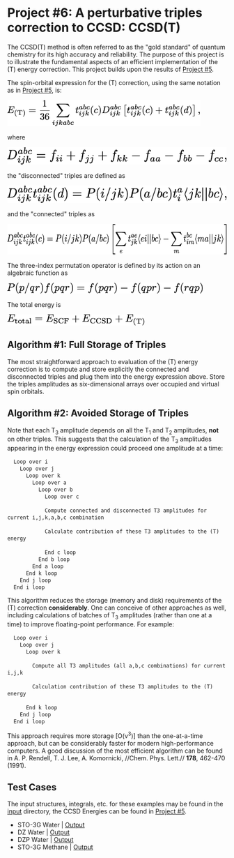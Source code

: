 # Project #6: A perturbative triples correction to CCSD: CCSD(T)

The CCSD(T) method is often referred to as the "gold standard" of quantum chemistry for its high accuracy and reliability.  The purpose of this project is to illustrate the fundamental aspects of an efficient implementation of the (T) energy correction.  This project builds upon the results of 
[Project #5](../Project%2305).

The spin-orbital expression for the (T) correction, using the same notation as in 
[Project #5](../Project%2305), is:

<img src="./figures/t-correction.png" height="60">

where 

<img src="./figures/D.png" height="40">

the "disconnected" triples are defined as

<img src="./figures/disconnected-triples.png" height="40">

and the "connected" triples as

<img src="./figures/connected-triples.png" height="70">

The three-index permutation operator is defined by its action on an algebraic function as

<img src="./figures/three-index-permutation.png" height="25">

The total energy is

<img src="./figures/total-energy.png" height="25">

## Algorithm #1: Full Storage of Triples

The most straightforward approach to evaluation of the (T) energy correction is to compute and store explicitly the connected and disconnected triples and plug them into the energy expression above. Store the triples amplitudes as six-dimensional arrays over occupied and virtual spin orbitals. 

## Algorithm #2: Avoided Storage of Triples

Note that each T<sub>3</sub> amplitude depends on all the T<sub>1</sub> and T<sub>2</sub> amplitudes, **not** on other triples.  This suggests that the calculation of the T<sub>3</sub> amplitudes appearing in the energy expression could proceed one amplitude at a time:

```
  Loop over i
    Loop over j
      Loop over k
        Loop over a
          Loop over b
            Loop over c
  
            Compute connected and disconnected T3 amplitudes for current i,j,k,a,b,c combination
  
            Calculate contribution of these T3 amplitudes to the (T) energy
  
            End c loop
          End b loop
        End a loop
      End k loop
    End j loop
  End i loop
```

This algorithm reduces the storage (memory and disk) requirements of the (T) correction **considerably**.  One can conceive of other approaches as well, including calculations of batches of T<sub>3</sub> amplitudes (rather than one at a time) to improve floating-point performance.  For example:

```
  Loop over i
    Loop over j
      Loop over k
  
        Compute all T3 amplitudes (all a,b,c combinations) for current i,j,k
  
        Calculation contribution of these T3 amplitudes to the (T) energy
  
      End k loop
    End j loop
  End i loop
```

This approach requires more storage [O(v<sup>3</sup>)] than the one-at-a-time approach, but can be considerably faster for modern high-performance computers.  A good discussion of the most efficient algorithm can be found in A. P. Rendell, T. J. Lee, A. Komornicki, //Chem. Phys. Lett.// **178**, 462-470 (1991).

## Test Cases
The input structures, integrals, etc. for these examples may be found in the [input](./input) 
directory, the CCSD Energies can be found in [Project #5](../Project%2305).

* STO-3G Water | [Output](./output/h2o/STO-3G/output.txt) 
* DZ Water | [Output](./output/h2o/DZ/output.txt) 
* DZP Water | [Output](./output/h2o/DZP/output.txt) 
* STO-3G Methane | [Output](./output/ch4/STO-3G/output.txt) 

